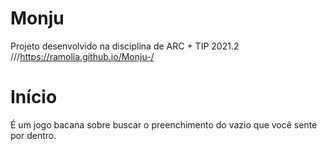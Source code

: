 # Monju

Projeto desenvolvido na disciplina de ARC + TIP 2021.2
///https://ramolia.github.io/Monju-/

# Início

É um jogo bacana sobre buscar o preenchimento do vazio que você sente por dentro.
